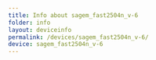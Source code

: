 ```yaml
---
title: Info about sagem_fast2504n_v-6
folder: info
layout: deviceinfo
permalink: /devices/sagem_fast2504n_v-6/
device: sagem_fast2504n_v-6
---
```

